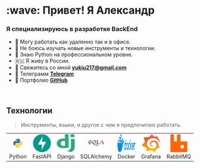 <h1 align="left" id="macropower-title">:wave: Привет! Я Александр</h1>
<h3 align="left">Я специализируюсь в разработке BackEnd</h3>

- :office: Могу работать как удаленно так и в офисе.
- :toolbox: Не боюсь изучать новые инструменты и технологии.
- :brain: Знаю Python на профессиональном уровне.
- :ru: Я живу в России.
- :e-mail: Свяжитесь со мной **yukiu217@gmail.com**
- :iphone: Телеграмм **[Telegram]**
- :blue_book: Портфолио **[GitHub]**

<br>

<h2 align="left" id="macropower-tech">Технологии</h2>

> Инструменты, языки, и другое с чем я предпочитаю работать.

<table>
  <tr>
    <td align="center" width="96">
      <a href="#macropower-tech">
        <img src="./img/python-icon.svg" width="48" height="48" alt="Python" />
      </a>
      <br>Python
    </td>
    <td align="center" width="96">
      <a href="#macropower-tech">
        <img src="./img/fastapi-1.svg" width="48" height="48" alt="FastAPI" />
      </a>
      <br>FastAPI
    </td>
    <td align="center" width="96">
      <a href="#macropower-tech">
        <img src="./img/django.svg" width="48" height="48" alt="Django" />
      </a>
      <br>Django
    </td>
    <td align="center" width="96">
      <a href="#macropower-tech">
        <img src="./img/SQLAlchemy-2.svg" width="48" height="48" alt="SQLAlchemy" />
      </a>
      <br>SQLAlchemy
    </td>
    <td align="center" width="96">
      <a href="#macropower-tech">
        <img src="./img/docker-3.svg" width="48" height="48" alt="Docker" />
      </a>
      <br>Docker
    </td>
     <td align="center" width="96">
      <a href="#macropower-tech">
        <img src="./img/grafana.svg" width="48" height="48" alt="Grafana" />
      </a>
      <br>Grafana
    </td>
    </td>
     <td align="center" width="96">
      <a href="#macropower-tech">
        <img src="./img/RabbitMQ.svg" width="48" height="48" alt="RabbitMQ" />
      </a>
      <br>RabbitMQ
    </td>
  </tr>
</table>

<!-- links -->
[Telegram]: https://t.me/alex_pavlov_1998 "My telegram"
[GitHub]: https://github.com/Alexsander-Pavlov "My GitHub"